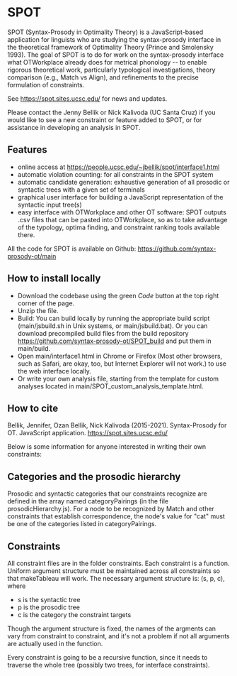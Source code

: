 SPOT
====

SPOT (Syntax-Prosody in Optimality Theory) is a JavaScript-based application for linguists who are studying the syntax-prosody interface in the theoretical framework of Optimality Theory (Prince and Smolensky 1993). The goal of SPOT is to do for work on the syntax-prosody interface what OTWorkplace already does for metrical phonology -- to enable rigorous theoretical work, particularly typological investigations, theory comparison (e.g., Match vs Align), and refinements to the precise formulation of constraints. 

See https://spot.sites.ucsc.edu/ for news and updates.

Please contact the Jenny Bellik or Nick Kalivoda (UC Santa Cruz) if you would like to see a new constraint or feature added to SPOT, or for assistance in developing an analysis in SPOT.

Features
--------
* online access at <https://people.ucsc.edu/~jbellik/spot/interface1.html>
* automatic violation counting: for all constraints in the SPOT system
* automatic candidate generation: exhaustive generation of all prosodic or syntactic trees with a given set of terminals
* graphical user interface for building a JavaScript representation of the syntactic input tree(s)
* easy interface with OTWorkplace and other OT software: SPOT outputs .csv files that can be pasted into OTWorkplace, so as to take advantage of the typology, optima finding, and constraint ranking tools available there.

All the code for SPOT is available on Github: https://github.com/syntax-prosody-ot/main

How to install locally
----------------------
* Download the codebase using the green *Code* button at the top right corner of the page. 
* Unzip the file.
* Build: You can build locally by running the appropriate build script (main/jsbuild.sh in Unix systems, or main/jsbuild.bat). Or you can download precompiled build files from the build repository https://github.com/syntax-prosody-ot/SPOT_build and put them in main/build.
* Open main/interface1.html in Chrome or Firefox (Most other browsers, such as Safari, are okay, too, but Internet Explorer will not work.) to use the web interface locally.
* Or write your own analysis file, starting from the template for custom analyses located in main/SPOT_custom_analysis_template.html.


How to cite
-----------
Bellik, Jennifer, Ozan Bellik, Nick Kalivoda (2015-2021). Syntax-Prosody for OT. JavaScript application. <https://spot.sites.ucsc.edu/>




Below is some information for anyone interested in writing their own constraints:

Categories and the prosodic hierarchy
-------------------------------------
Prosodic and syntactic categories that our constraints recognize are defined in the array named categoryPairings (in the file prosodicHierarchy.js). For a node to be recognized by Match and other constraints that establish correspondence, the node's value for "cat" must be one of the categories listed in categoryPairings. 

Constraints
-----------
All constraint files are in the folder constraints. Each constraint is a function. Uniform argument structure must be maintained across all constraints so that makeTableau will work. The necessary argument structure is: (s, p, c), where

* s is the syntactic tree
* p is the prosodic tree
* c is the category the constraint targets

Though the argument structure is fixed, the names of the argments can vary from constraint to constraint, and it's not a problem if not all arguments are actually used in the function.

Every constraint is going to be a recursive function, since it needs to traverse the whole tree (possibly two trees, for interface constraints). 
